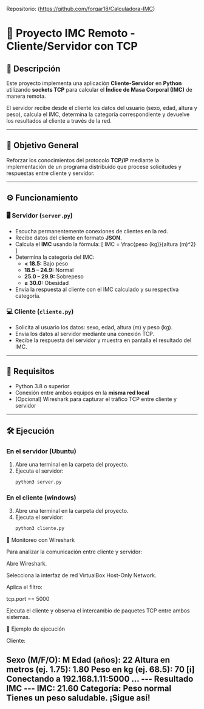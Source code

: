 Repositorio: (https://github.com/forgar18/Calculadora-IMC)

# 🧠 Proyecto IMC Remoto - Cliente/Servidor con TCP

## 📘 Descripción
Este proyecto implementa una aplicación **Cliente-Servidor** en **Python** utilizando **sockets TCP** para calcular el **Índice de Masa Corporal (IMC)** de manera remota.  

El servidor recibe desde el cliente los datos del usuario (sexo, edad, altura y peso), calcula el IMC, determina la categoría correspondiente y devuelve los resultados al cliente a través de la red.

---

## 🎯 Objetivo General
Reforzar los conocimientos del protocolo **TCP/IP** mediante la implementación de un programa distribuido que procese solicitudes y respuestas entre cliente y servidor.

---

## ⚙️ Funcionamiento

### 🖥️ Servidor (`server.py`)
- Escucha permanentemente conexiones de clientes en la red.
- Recibe datos del cliente en formato **JSON**.
- Calcula el **IMC** usando la fórmula:
  \[
  IMC = \frac{peso (kg)}{altura (m)^2}
  \]
- Determina la categoría del IMC:
  - **< 18.5:** Bajo peso  
  - **18.5 – 24.9:** Normal  
  - **25.0 – 29.9:** Sobrepeso  
  - **≥ 30.0:** Obesidad
- Envía la respuesta al cliente con el IMC calculado y su respectiva categoría.

### 💻 Cliente (`cliente.py`)
- Solicita al usuario los datos: sexo, edad, altura (m) y peso (kg).
- Envía los datos al servidor mediante una conexión TCP.
- Recibe la respuesta del servidor y muestra en pantalla el resultado del IMC.

---

## 🧩 Requisitos
- Python 3.8 o superior
- Conexión entre ambos equipos en la **misma red local**
- (Opcional) Wireshark para capturar el tráfico TCP entre cliente y servidor

---

## 🛠️ Ejecución

### En el **servidor (Ubuntu)**
1. Abre una terminal en la carpeta del proyecto.
2. Ejecuta el servidor:
   ```bash
   python3 server.py

### En el **cliente (windows)**
3. Abre una terminal en la carpeta del proyecto.
4. Ejecuta el servidor:
   ```bash
   python3 cliente.py

📡 Monitoreo con Wireshark

Para analizar la comunicación entre cliente y servidor:

Abre Wireshark.

Selecciona la interfaz de red VirtualBox Host-Only Network.

Aplica el filtro:

tcp.port == 5000


Ejecuta el cliente y observa el intercambio de paquetes TCP entre ambos sistemas.

🧠 Ejemplo de ejecución

Cliente:

Sexo (M/F/O): M
Edad (años): 22
Altura en metros (ej. 1.75): 1.80
Peso en kg (ej. 68.5): 70
[i] Conectando a 192.168.1.11:5000 ...
--- Resultado IMC ---
IMC: 21.60
Categoría: Peso normal
Tienes un peso saludable. ¡Sigue así!
---------------------
